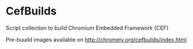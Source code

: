 # CefBuilds
Script collection to build Chromium Embedded Framework (CEF)

Pre-buuild images available on http://chromely.org/cefbuilds/index.html


